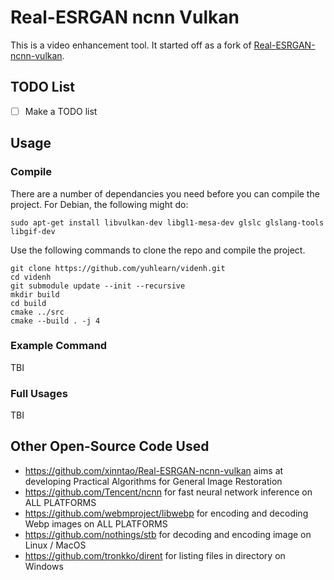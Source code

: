# Real-ESRGAN ncnn Vulkan

This is a video enhancement tool. It started off as a fork of [Real-ESRGAN-ncnn-vulkan](https://github.com/xinntao/Real-ESRGAN-ncnn-vulkan). 

## TODO List

- [ ] Make a TODO list

## Usage

### Compile

There are a number of dependancies you need before you can compile the project. For Debian, the following might do:

```
sudo apt-get install libvulkan-dev libgl1-mesa-dev glslc glslang-tools libgif-dev
```

Use the following commands to clone the repo and compile the project.

```
git clone https://github.com/yuhlearn/videnh.git
cd videnh
git submodule update --init --recursive
mkdir build 
cd build
cmake ../src
cmake --build . -j 4
```

### Example Command

TBI

### Full Usages

TBI

## Other Open-Source Code Used

- https://github.com/xinntao/Real-ESRGAN-ncnn-vulkan aims at developing Practical Algorithms for General Image Restoration
- https://github.com/Tencent/ncnn for fast neural network inference on ALL PLATFORMS
- https://github.com/webmproject/libwebp for encoding and decoding Webp images on ALL PLATFORMS
- https://github.com/nothings/stb for decoding and encoding image on Linux / MacOS
- https://github.com/tronkko/dirent for listing files in directory on Windows

